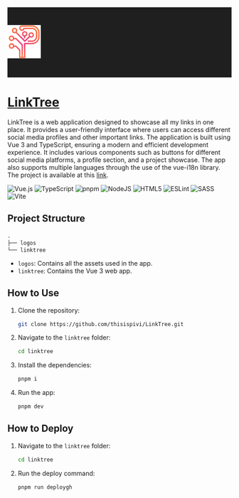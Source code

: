<div align="center">
   <div style="display: flex; padding-block: 40px; margin-bottom: 20px; background-color: #1f1f1f">
      <picture>
         <source media="(prefers-color-scheme: dark)" srcset="./logos/Logo.png">
         <source media="(prefers-color-scheme: light)" srcset="./logos/Logo.png">
         <img alt="logo" src="./logos/Logo.png" height="75">
      </picture>
   </div>
</div>

# [LinkTree](https://linktree.pivi.dev/)

LinkTree is a web application designed to showcase all my links in one place. It provides a user-friendly interface where users can access different social media profiles and other important links. The application is built using Vue 3 and TypeScript, ensuring a modern and efficient development experience. It includes various components such as buttons for different social media platforms, a profile section, and a project showcase. The app also supports multiple languages through the use of the vue-i18n library. The project is available at this [link](https://linktree.pivi.dev/).

![Vue.js](https://img.shields.io/badge/vuejs-%2335495e.svg?style=for-the-badge&logo=vuedotjs&logoColor=%234FC08D) ![TypeScript](https://img.shields.io/badge/typescript-%23007ACC.svg?style=for-the-badge&logo=typescript&logoColor=white) ![pnpm](https://img.shields.io/badge/pnpm-%23CB3837.svg?style=for-the-badge&logo=pnpm&logoColor=white) ![NodeJS](https://img.shields.io/badge/node.js-6DA55F?style=for-the-badge&logo=node.js&logoColor=white) ![HTML5](https://img.shields.io/badge/html5-%23E34F26.svg?style=for-the-badge&logo=html5&logoColor=white) ![ESLint](https://img.shields.io/badge/ESLint-4B3263?style=for-the-badge&logo=eslint&logoColor=white) ![SASS](https://img.shields.io/badge/SASS-hotpink.svg?style=for-the-badge&logo=SASS&logoColor=white) ![Vite](https://img.shields.io/badge/vite-%23646CFF.svg?style=for-the-badge&logo=vite&logoColor=white)

## Project Structure

```text
.
├── logos
└── linktree
```

- `logos`: Contains all the assets used in the app.
- `linktree`: Contains the Vue 3 web app.

## How to Use

1. Clone the repository:
   ```bash
   git clone https://github.com/thisispivi/LinkTree.git
   ```
2. Navigate to the `linktree` folder:
   ```bash
   cd linktree
   ```
3. Install the dependencies:
   ```bash
   pnpm i
   ```
4. Run the app:
   ```bash
   pnpm dev
   ```

## How to Deploy

1. Navigate to the `linktree` folder:
   ```bash
   cd linktree
   ```
2. Run the deploy command:
   ```bash
   pnpm run deploygh
   ```
